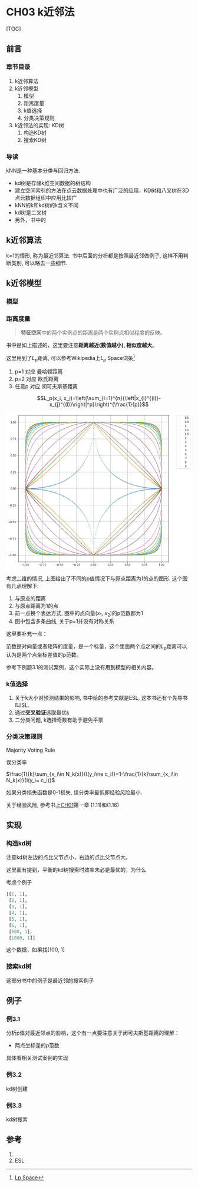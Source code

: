 # CH03 k近邻法

[TOC]

## 前言

### 章节目录

1. k近邻算法
1. k近邻模型
   1. 模型
   1. 距离度量
   1. k值选择
   1. 分类决策规则
1. k近邻法的实现: KD树
   1. 构造KD树
   1. 搜索KD树

### 导读

kNN是一种基本分类与回归方法.

- kd树是存储k维空间数据的树结构
- 建立空间索引的方法在点云数据处理中也有广泛的应用，KD树和八叉树在3D点云数据组织中应用比较广
- kNN的k和kd树的k含义不同
- kd树是二叉树
- 另外，书中的

## k近邻算法
k=1的情形, 称为最近邻算法. 书中后面的分析都是按照最近邻做例子, 这样不用判断类别, 可以略去一些细节.

## k近邻模型

### 模型

### 距离度量

> **特征空间**中的两个实例点的距离是两个实例点相似程度的反映。

书中是如上描述的，这里要注意**距离越近(数值越小), 相似度越大**。



这里用到了$L_p$距离, 可以参考Wikipedia上$L_p$ Space词条[^1]

1. p=1 对应 曼哈顿距离
1. p=2 对应 欧氏距离
1. 任意p 对应 闵可夫斯基距离


$$L_p(x_i, x_j)=\left(\sum_{l=1}^{n}{\left|x_{i}^{(l)}-x_{j}^{(l)}\right|^p}\right)^{\frac{1}{p}}$$

![fig3_2](assets/fig3_2.png)

考虑二维的情况, 上图给出了不同的p值情况下与原点距离为1的点的图形. 这个图有几点理解下:

1. 与原点的距离
1. 与原点距离为1的点
1. 前一点换个表达方式, 图中的点向量($x_1$, $x_2$)的p范数都为1
1. 图中包含多条曲线, 关于p=1并没有对称关系

这里要补充一点：

范数是对向量或者矩阵的度量，是一个标量，这个里面两个点之间的$L_p$距离可以认为是两个点坐标差值的p范数。

参考下例题3.1的测试案例，这个实际上没有用到模型的相关内容。



### k值选择

1. 关于k大小对预测结果的影响, 书中给的参考文献是ESL, 这本书还有个先导书叫ISL.
1. 通过**交叉验证**选取最优k
1. 二分类问题, k选择奇数有助于避免平票

### 分类决策规则

Majority Voting Rule

误分类率

$\frac{1}{k}\sum_{x_i\in N_k(x)}{I(y_i\ne c_i)}=1-\frac{1}{k}\sum_{x_i\in N_k(x)}{I(y_i= c_i)}$

如果分类损失函数是0-1损失, 误分类率最低即经验风险最小.

关于经验风险, 参考书上[CH01](../CH01/README.md)第一章 (1.11)和(1.16)

## 实现

### 构造kd树

注意kd树左边的点比父节点小，右边的点比父节点大。

这里面有提到，平衡的kd树搜索时效率未必是最优的，为什么

考虑个例子

```python
[[1, 1],
 [2, 1],
 [3, 1],
 [4, 1],
 [5, 1],
 [6, 1],
 [100, 1]，
 [1000, 1]]
```

这个数据，如果找[100, 1]

### 搜索kd树

这部分书中的例子是最近邻的搜索例子



## 例子

### 例3.1

分析p值对最近邻点的影响，这个有一点要注意关于闵可夫斯基距离的理解：

- 两点坐标差的p范数

具体看相关测试案例的实现

### 例3.2

kd树创建

### 例3.3

kd树搜索



## 参考

1. [^1]: [Lp Space](https://en.wikipedia.org/wiki/Lp_space)
2. ESL
